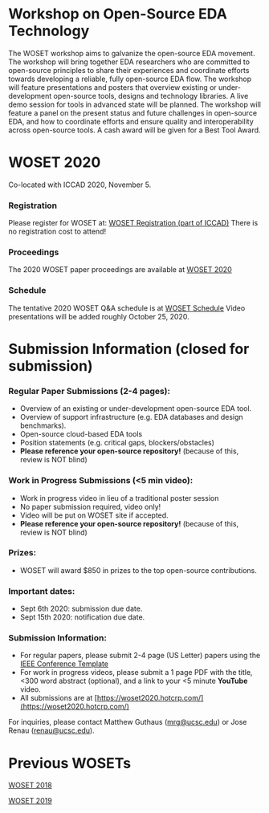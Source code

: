 
# Workshop on Open-Source EDA Technology

The WOSET workshop aims to galvanize the open-source EDA movement. The workshop will bring together EDA researchers who are committed to open-source principles to share their experiences and coordinate efforts towards developing a reliable, fully open-source EDA flow. The workshop will feature presentations and posters that overview existing or under-development open-source tools, designs and technology libraries. A live demo session for tools in advanced state will be planned. The workshop will feature a panel on the present status and future challenges in open-source EDA, and how to coordinate efforts and ensure quality and interoperability across open-source tools. A cash award will be given for a Best Tool Award.

# WOSET 2020

Co-located with ICCAD 2020, November 5.

### Registration
Please register for WOSET at:
[WOSET Registration (part of ICCAD)](https://iccad.com/registration-rates)
There is no registration cost to attend!

### Proceedings

The 2020 WOSET paper proceedings are available at
[WOSET 2020](WOSET2020.md)

### Schedule

The tentative 2020 WOSET Q&A schedule is at
[WOSET Schedule](WOSET2020-schedule.md)
Video presentations will be added roughly October 25, 2020.

# Submission Information (closed for submission)

### Regular Paper Submissions (2-4 pages):
* Overview of an existing or under-development open-source EDA tool.
* Overview of support infrastructure (e.g. EDA databases and design benchmarks).
* Open-source cloud-based EDA tools
* Position statements (e.g. critical gaps, blockers/obstacles)
* **Please reference your open-source repository!** (because of this, review is NOT blind)

### Work in Progress Submissions (<5 min video):
* Work in progress video in lieu of a traditional poster session
* No paper submission required, video only!
* Video will be put on WOSET site if accepted.
* **Please reference your open-source repository!** (because of this, review is NOT blind)

### Prizes:
* WOSET will award $850 in prizes to the top open-source contributions.

### Important dates:
* Sept 6th 2020: submission due date.
* Sept 15th 2020: notification due date.

### Submission Information:
* For regular papers, please submit 2-4 page (US Letter) papers using the [IEEE Conference Template](https://www.ieee.org/conferences/publishing/templates.html)
* For work in progress videos, please submit a 1 page PDF with the title, <300 word abstract (optional), and a link to your <5 minute **YouTube** video.
* All submissions are at [https://woset2020.hotcrp.com/](https://woset2020.hotcrp.com/)


For inquiries, please contact Matthew Guthaus (mrg@ucsc.edu) or Jose Renau (renau@ucsc.edu).

# Previous WOSETs
[WOSET 2018](WOSET2018.md)

[WOSET 2019](WOSET2019.md)

